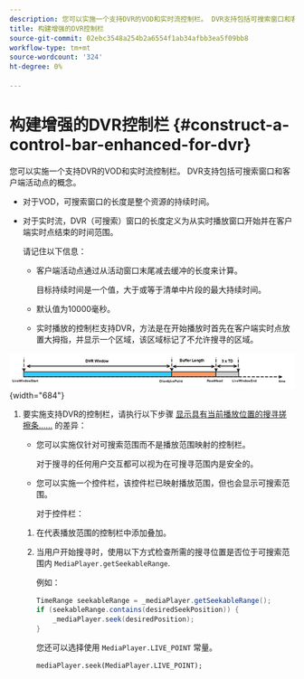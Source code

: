 ```yaml
---
description: 您可以实施一个支持DVR的VOD和实时流控制栏。 DVR支持包括可搜索窗口和客户端活动点的概念。
title: 构建增强的DVR控制栏
source-git-commit: 02ebc3548a254b2a6554f1ab34afbb3ea5f09bb8
workflow-type: tm+mt
source-wordcount: '324'
ht-degree: 0%

---
```


# 构建增强的DVR控制栏 {#construct-a-control-bar-enhanced-for-dvr}

您可以实施一个支持DVR的VOD和实时流控制栏。 DVR支持包括可搜索窗口和客户端活动点的概念。

* 对于VOD，可搜索窗口的长度是整个资源的持续时间。
* 对于实时流，DVR（可搜索）窗口的长度定义为从实时播放窗口开始并在客户端实时点结束的时间范围。

  请记住以下信息：

   * 客户端活动点通过从活动窗口末尾减去缓冲的长度来计算。

     目标持续时间是一个值，大于或等于清单中片段的最大持续时间。
   * 默认值为10000毫秒。
   * 实时播放的控制栏支持DVR，方法是在开始播放时首先在客户端实时点放置大拇指，并显示一个区域，该区域标记了不允许搜寻的区域。

<!--<a id="fig_37A39A28BA714BA5A2C461357ED5BD41"></a>-->

![](assets/dvr-window.PNG){width="684"}

1. 要实施支持DVR的控制栏，请执行以下步骤 [显示具有当前播放位置的搜寻搓擦条……](../../../tvsdk-2.7-for-android/content-playback-options/ui-configure/t-psdk-android-2.7-ui-seek-scrub-bar-display.md) 的差异：

   * 您可以实施仅针对可搜索范围而不是播放范围映射的控制栏。

     对于搜寻的任何用户交互都可以视为在可搜寻范围内是安全的。
   * 您可以实施一个控件栏，该控件栏已映射播放范围，但也会显示可搜索范围。

     对于控件栏：

   1. 在代表播放范围的控制栏中添加叠加。
   1. 当用户开始搜寻时，使用以下方式检查所需的搜寻位置是否位于可搜索范围内 `MediaPlayer.getSeekableRange`.

      例如：

      ```java
      TimeRange seekableRange = _mediaPlayer.getSeekableRange(); 
      if (seekableRange.contains(desiredSeekPosition)) { 
          _mediaPlayer.seek(desiredPosition); 
      }
      ```

      您还可以选择使用 `MediaPlayer.LIVE_POINT` 常量。

      ```
      mediaPlayer.seek(MediaPlayer.LIVE_POINT);
      ```
